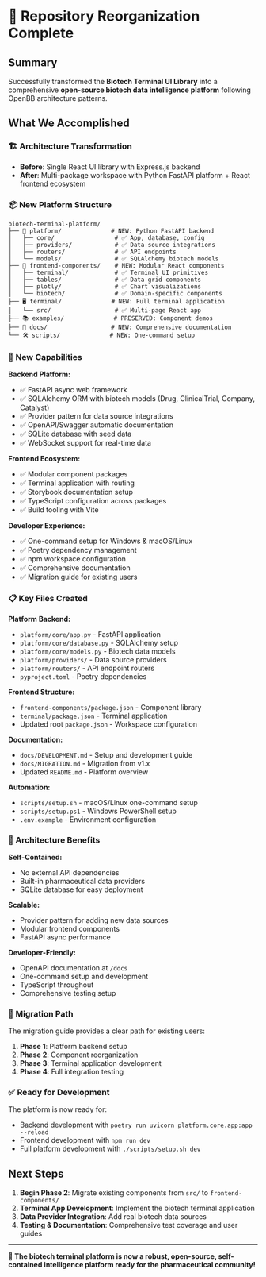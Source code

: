 # 🎉 Repository Reorganization Complete

## Summary

Successfully transformed the **Biotech Terminal UI Library** into a comprehensive **open-source biotech data intelligence platform** following OpenBB architecture patterns.

## What We Accomplished

### 🏗️ Architecture Transformation
- **Before**: Single React UI library with Express.js backend
- **After**: Multi-package workspace with Python FastAPI platform + React frontend ecosystem

### 📦 New Platform Structure

```
biotech-terminal-platform/
├── 🐍 platform/              # NEW: Python FastAPI backend
│   ├── core/                 # ✅ App, database, config
│   ├── providers/            # ✅ Data source integrations  
│   ├── routers/              # ✅ API endpoints
│   └── models/               # ✅ SQLAlchemy biotech models
├── 🎨 frontend-components/    # NEW: Modular React components
│   ├── terminal/             # ✅ Terminal UI primitives
│   ├── tables/               # ✅ Data grid components
│   ├── plotly/               # ✅ Chart visualizations
│   └── biotech/              # ✅ Domain-specific components
├── 🖥️ terminal/              # NEW: Full terminal application
│   └── src/                  # ✅ Multi-page React app
├── 📚 examples/              # PRESERVED: Component demos
├── 📖 docs/                  # NEW: Comprehensive documentation
└── 🛠️ scripts/              # NEW: One-command setup
```

### 🚀 New Capabilities

**Backend Platform:**
- ✅ FastAPI async web framework
- ✅ SQLAlchemy ORM with biotech models (Drug, ClinicalTrial, Company, Catalyst)
- ✅ Provider pattern for data source integrations
- ✅ OpenAPI/Swagger automatic documentation
- ✅ SQLite database with seed data
- ✅ WebSocket support for real-time data

**Frontend Ecosystem:**
- ✅ Modular component packages
- ✅ Terminal application with routing
- ✅ Storybook documentation setup
- ✅ TypeScript configuration across packages
- ✅ Build tooling with Vite

**Developer Experience:**
- ✅ One-command setup for Windows & macOS/Linux
- ✅ Poetry dependency management
- ✅ npm workspace configuration
- ✅ Comprehensive documentation
- ✅ Migration guide for existing users

### 📋 Key Files Created

**Platform Backend:**
- `platform/core/app.py` - FastAPI application
- `platform/core/database.py` - SQLAlchemy setup
- `platform/core/models.py` - Biotech data models
- `platform/providers/` - Data source providers
- `platform/routers/` - API endpoint routers
- `pyproject.toml` - Poetry dependencies

**Frontend Structure:**
- `frontend-components/package.json` - Component library
- `terminal/package.json` - Terminal application
- Updated root `package.json` - Workspace configuration

**Documentation:**
- `docs/DEVELOPMENT.md` - Setup and development guide
- `docs/MIGRATION.md` - Migration from v1.x
- Updated `README.md` - Platform overview

**Automation:**
- `scripts/setup.sh` - macOS/Linux one-command setup
- `scripts/setup.ps1` - Windows PowerShell setup
- `.env.example` - Environment configuration

### 🎯 Architecture Benefits

**Self-Contained:**
- No external API dependencies
- Built-in pharmaceutical data providers
- SQLite database for easy deployment

**Scalable:**
- Provider pattern for adding new data sources
- Modular frontend components
- FastAPI async performance

**Developer-Friendly:**
- OpenAPI documentation at `/docs`
- One-command setup and development
- TypeScript throughout
- Comprehensive testing setup

### 🔄 Migration Path

The migration guide provides a clear path for existing users:

1. **Phase 1**: Platform backend setup
2. **Phase 2**: Component reorganization  
3. **Phase 3**: Terminal application development
4. **Phase 4**: Full integration testing

### ✅ Ready for Development

The platform is now ready for:
- Backend development with `poetry run uvicorn platform.core.app:app --reload`
- Frontend development with `npm run dev`
- Full platform development with `./scripts/setup.sh dev`

## Next Steps

1. **Begin Phase 2**: Migrate existing components from `src/` to `frontend-components/`
2. **Terminal App Development**: Implement the biotech terminal application
3. **Data Provider Integration**: Add real biotech data sources
4. **Testing & Documentation**: Comprehensive test coverage and user guides

---

**🎉 The biotech terminal platform is now a robust, open-source, self-contained intelligence platform ready for the pharmaceutical community!**